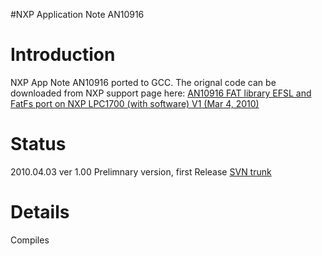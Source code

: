 #NXP Application Note AN10916

# Introduction #

NXP App Note AN10916 ported to GCC. The orignal code can be downloaded from NXP support page here:
[AN10916 FAT library EFSL and FatFs port on NXP LPC1700 (with software) V1 (Mar 4, 2010) ](http://ics.nxp.com/support/documents/microcontrollers/zip/an10916.zip)

# Status #
2010.04.03 ver 1.00 Prelimnary version, first Release
[SVN trunk](http://code.google.com/p/32bitmicro/source/browse/trunk/src/nxp/lpc17xx/an10916)

# Details #
Compiles